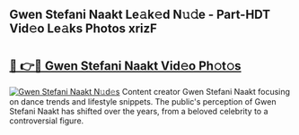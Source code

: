 ## Gwen Stefani Naakt Le𝚊k𝚎d N𝚞𝚍e - Part-HDT Vid𝚎o Le𝚊ks Photos xrizF

# <h2><a href="http://fb2x698.evod.top/?m=Gwen+Stefani+Naakt">🔗 👉🔴 Gwen Stefani Naakt Vid𝚎o Ph𝚘t𝚘s</a></h2>

[![Gwen Stefani Naakt N𝚞d𝚎s](https://i.imgur.com/8V9OHl7.gif)](http://fb2x698.evod.top/?m=Gwen+Stefani+Naakt)
Content creator Gwen Stefani Naakt focusing on dance trends and lifestyle snippets. The public's perception of Gwen Stefani Naakt has shifted over the years, from a beloved celebrity to a controversial figure. 
